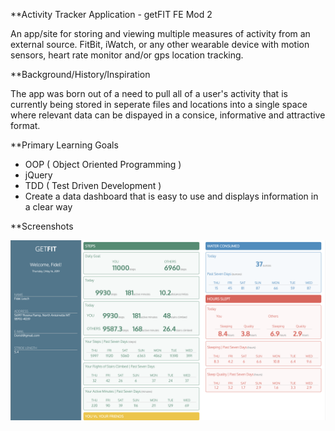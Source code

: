 **Activity Tracker Application - getFIT FE Mod 2

An app/site for storing and viewing multiple measures of activity from an external source. FitBit, iWatch, or any
other wearable device with motion sensors, heart rate monitor and/or gps location tracking.

**Background/History/Inspiration

The app was born out of a need to pull all of a user's activity that is currently being stored in seperate files and 
locations into a single space where relevant data can be dispayed in a consice, informative and attractive format.

**Primary Learning Goals

 - OOP ( Object Oriented Programming )
 - jQuery
 - TDD ( Test Driven Development )
 - Create a data dashboard that is easy to use and displays information in a clear way
 
 
 **Screenshots
 
 ![Desktop layout](https://github.com/hndfaw/activity-tracker-starter/blob/master/images/Screen%20Shot%202019-05-16%20at%209.07.38%20AM.png)
